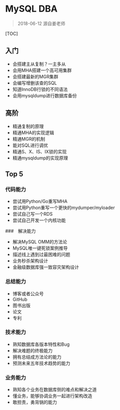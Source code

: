 # MySQL DBA

> 2018-06-12 源自姜老师

[TOC]



## 入门

* 会搭建主从复制？一主多从
* 会用MHA搭建一个高可用集群
* 会搭建最新的MGR集群
* 会编写增删该查的SQL
* 知道InnoDB行锁的不同语法
* 会用mysqldump进行数据库备份

## 高阶

* 精通复制的原理
* 精通MHA的实现逻辑
* 精通MGR的机制
* 能对SQL进行调优
* 精通S、X、IS、IX锁的实现
* 精通mysqldump的实现原理

## Top 5

### 代码能力

* 尝试用Python/Go重写MHA
* 尝试用Python重写一个更快的mydumper/myloader
* 尝试自己写一个RDS
* 尝试自己开发一个内核功能

###　解决能力

* 解决MySQL OMM的方法论
* MySQL唯一键死锁案例推导
* 描述线上遇到过最困难的问题
* 业务秒杀架构设计
* 金融级数据库强一致容灾架构设计

### 总结能力

* 博客或者公众号
* GitHub
* 图书出版
* 论文
* 专利



### 技术能力

* 熟知数据库各版本特性和Bug
* 解决难题的终极能力
* 拥有总结成方法论的能力
* 预测未来五年技术趋势的能力

### 业务能力

* 熟知各个业务在数据库侧的难点和解决之道
* 懂业务，能够协调业务一起进行架构改造
* 敢担责，勇背锅的能力